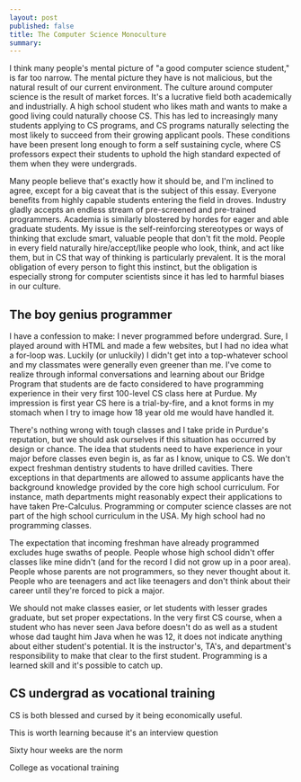 ```yaml
---
layout: post
published: false
title: The Computer Science Monoculture
summary: 
---
```


I think many people's mental picture of "a good computer science student," is
far too narrow.  The mental picture they have is not malicious, but the natural
result of our current environment.  The culture around computer science is the
result of market forces.  It's a lucrative field both academically and
industrially.  A high school student who likes math and wants to make a good
living could naturally choose CS.  This has led to increasingly many students
applying to CS programs, and CS programs naturally selecting the most likely to
succeed from their growing applicant pools.  These conditions have been present
long enough to form a self sustaining cycle, where CS professors expect their
students to uphold the high standard expected of them when they were undergrads.

Many people believe that's exactly how it should be, and I'm inclined to agree,
except for a big caveat that is the subject of this essay.  Everyone benefits
from highly capable students entering the field in droves.  Industry gladly
accepts an endless stream of pre-screened and pre-trained programmers.
Academia is similarly blostered by hordes for eager and able graduate students.
My issue is the self-reinforcing stereotypes or ways of thinking that 
exclude smart, valuable people that don't fit the mold.  People in every field
naturally hire/accept/like people who look, think, and act like them, but in CS
that way of thinking is particularly prevalent.  It is the moral obligation of
every person to fight this instinct, but the obligation is especially strong for
computer scientists since it has led to harmful biases in our culture.

## The boy genius programmer

I have a confession to make: I never programmed before undergrad.  Sure, I
played around with HTML and made a few websites, but I had no idea what a
for-loop was.  Luckily (or unluckily) I didn't get into a top-whatever school
and my classmates were generally even greener than me.  I've come to realize
through informal conversations and learning about our Bridge Program that
students are de facto considered to have programming experience in their very
first 100-level CS class here at Purdue.  My impression is first year CS here is a
trial-by-fire, and a knot forms in my stomach when I try to image how 18 year old
me would have handled it.

There's nothing wrong with tough classes and I take pride in Purdue's
reputation, but we should ask ourselves if this situation has occurred by design
or chance. The idea that students need to have experience in your major before
classes even begin is, as far as I know, unique to CS.  We don't expect freshman
dentistry students to have drilled cavities.  There exceptions in
that departments are allowed to assume applicants have the background knowledge
provided by the core high school curriculum.  For instance, math departments
might reasonably expect their applications to have taken Pre-Calculus.
Programming or computer science classes are not part of the high school
curriculum in the USA.  My high school had no programming classes.  

The expectation that incoming freshman have already programmed excludes huge
swaths of people.  People whose high school didn't offer classes like mine
didn't (and for the record I did not grow up in a poor area).  People whose
parents are not programmers, so they never thought about it.  People who are
teenagers and act like teenagers and don't think about their career until
they're forced to pick a major.  

We should not make classes easier, or let students with lesser grades graduate,
but set proper expectations.  In the very first CS course, when a student who
has never seen Java before doesn't do as well as a student whose dad taught him
Java when he was 12, it does not indicate anything about either student's
potential.  It is the instructor's, TA's, and department's responsibility to
make that clear to the first student.  Programming is a learned skill and it's
possible to catch up. 

## CS undergrad as vocational training

CS is both blessed and cursed by it being economically useful.

This is worth learning because it's an interview question

Sixty hour weeks are the norm

College as vocational training

